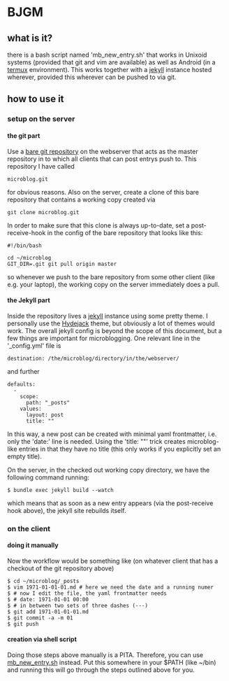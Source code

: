 # BJGM

## what is it?

there is a bash script named 'mb_new_entry.sh' that works in Unixoid systems
(provided that git and vim are available) as well as Android (in a
[termux][] environment). This works together with a [jekyll][] instance hosted
wherever, provided this wherever can be pushed to via git.


## how to use it

### setup on the server

#### the git part

Use a [bare git repository](https://git-scm.com/book/en/v2/Git-on-the-Server-Getting-Git-on-a-Server) on the webserver that acts as the master repository in to which all clients that can post entrys push to. This repository I have called  

	microblog.git

for obvious reasons. Also on the server, create a clone of this bare repository that contains a working copy created via  

	git clone microblog.git

In order to make sure that this clone is always up-to-date, set a post-receive-hook in the config of the bare repository that looks like this:  

	#!/bin/bash
	
	cd ~/microblog
	GIT_DIR=.git git pull origin master

so whenever we push to the bare repository from some other client (like e.g. your laptop), the working copy on the server immediately does a pull.
 
#### the Jekyll part

Inside the repository lives a [jekyll](https://jekyllrb.com/) instance using some pretty theme. I personally use the [Hydejack](https://qwtel.com/hydejack/) theme, but obviously a lot of themes would work. The overall jekyll config is beyond the scope of this document, but a few things are important for microblogging. One relevant line in the '_config.yml' file is  

	destination: /the/microblog/directory/in/the/webserver/

and further

	defaults:
	  - 
	    scope: 
	      path: "_posts"
	    values:
	      layout: post
	      title: ""

In this way, a new post can be created with minimal yaml frontmatter, i.e. only the 'date:' line is needed. Using the 'title: ""' trick creates microblog-like entries in that they have no title (this only works if you explicitly set an empty title).

On the server, in the checked out working copy directory, we have the following command running:  

	$ bundle exec jekyll build --watch

which means that as soon as a new entry appears (via the post-receive hook above), the jekyll site rebuilds itself.


### on the client

#### doing it manually

Now the workflow would be something like (on whatever client that has a checkout of the git repository above)  

	$ cd ~/microblog/_posts
	$ vim 1971-01-01-01.md # here we need the date and a running numer
	$ # now I edit the file, the yaml frontmatter needs
	$ # date: 1971-01-01 00:00
	$ # in between two sets of three dashes (---)
	$ git add 1971-01-01-01.md
	$ git commit -a -m 01
	$ git push


#### creation via shell script

Doing those steps above manually is a PITA. Therefore, you can use [mb_new_entry.sh](mb_new_entry.sh) instead. Put this somewhere in your $PATH (like ~/bin) and running this will go through the steps outlined above for you.






[termux]: https://termux.com/
[jekyll]: https://jekyllrb.com/
